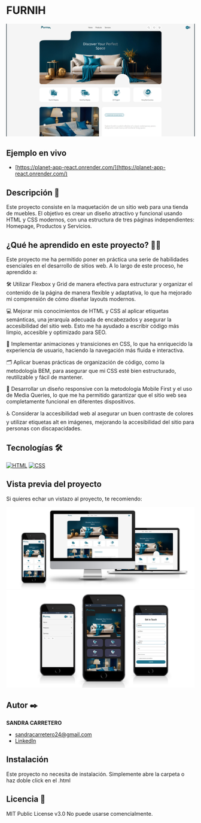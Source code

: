 # FURNIH
![Imagen del proyecto](https://github.com/SandraCarretero/ejercicio-final-maquetacion/blob/main/img/readme/furnih_landing.png)

## Ejemplo en vivo

  - [https://planet-app-react.onrender.com/](https://planet-app-react.onrender.com/)

## Descripción 📑


Este proyecto consiste en la maquetación de un sitio web para una tienda de muebles. El objetivo es crear un diseño atractivo y funcional usando HTML y CSS modernos, con una estructura de tres páginas independientes: Homepage, Productos y Servicios.

## ¿Qué he aprendido en este proyecto? 🙇🏻

Este proyecto me ha permitido poner en práctica una serie de habilidades esenciales en el desarrollo de sitios web. A lo largo de este proceso, he aprendido a:

🛠️ Utilizar Flexbox y Grid de manera efectiva para estructurar y organizar el contenido de la página de manera flexible y adaptativa, lo que ha mejorado mi comprensión de cómo diseñar layouts modernos.

💻 Mejorar mis conocimientos de HTML y CSS al aplicar etiquetas semánticas, una jerarquía adecuada de encabezados y asegurar la accesibilidad del sitio web. Esto me ha ayudado a escribir código más limpio, accesible y optimizado para SEO.

🎨 Implementar animaciones y transiciones en CSS, lo que ha enriquecido la experiencia de usuario, haciendo la navegación más fluida e interactiva.

🗂️ Aplicar buenas prácticas de organización de código, como la metodología BEM, para asegurar que mi CSS esté bien estructurado, reutilizable y fácil de mantener.

📱 Desarrollar un diseño responsive con la metodología Mobile First y el uso de Media Queries, lo que me ha permitido garantizar que el sitio web sea completamente funcional en diferentes dispositivos.

♿ Considerar la accesibilidad web al asegurar un buen contraste de colores y utilizar etiquetas alt en imágenes, mejorando la accesibilidad del sitio para personas con discapacidades.

## Tecnologías 🛠

<!-- Iconos sacados de: https://github.com/hendrasob/badges/blob/master/README.md y https://github.com/alexandresanlim/Badges4-README.md-Profile -->

[![HTML](https://img.shields.io/badge/HTML5-E34F26?style=for-the-badge&logo=html5&logoColor=white)](https://es.wikipedia.org/wiki/HTML5)
[![CSS](https://img.shields.io/badge/CSS3-1572B6?style=for-the-badge&logo=css3&logoColor=white)](https://es.wikipedia.org/wiki/CSS)

## Vista previa del proyecto

Si quieres echar un vistazo al proyecto, te recomiendo:

![Captura del proyecto](https://github.com/SandraCarretero/ejercicio-final-maquetacion/blob/main/img/readme/furnih.png)
![Captura del proyecto](https://github.com/SandraCarretero/ejercicio-final-maquetacion/blob/main/img/readme/furnih_landing_pages.png)

## Autor ✒️

**SANDRA CARRETERO**

- [sandracarretero24@gmail.com](sandracarretero24@gmail.com)
- [LinkedIn](https://www.linkedin.com/in/sandra-carretero-lopez/)
<!-- - [Porfolio web](https://tu-dominio.com/) -->

## Instalación

Este proyecto no necesita de instalación. Simplemente abre la carpeta o haz doble click en el .html

## Licencia 📄

MIT Public License v3.0
No puede usarse comencialmente.
